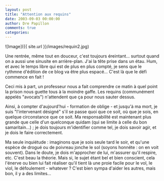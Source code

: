 ```yaml
---
layout: post
title: "Attention aux requins"
date: 2003-09-03 00:00:00
author: Dre Papillon
comments: true
categories: 
---
```



![Image]({{ site.url }}/images/requin2.jpg)

Une rentrée, même tout en douceur, c'est toujours éreintant...  surtout quand on a aussi une sinusite en arrière-plan.  J'ai la tête prise dans un étau.  Hum, et avec le temps libre qui est de plus en plus compté, je sens que le rythmne d'édition de ce blog va être plus espacé...  C'est là que le défi commence en fait !

Ceci mis à part, un professeur nous a fait comprendre ce matin à quel point la prison nous guette tous à la moindre gaffe.  Les requins (communément appelés "avocats") n'attendent que ça pour nous sauter dessus.

Ainsi, à compter d'aujourd'hui - formation de  oblige - et jusqu'à ma mort, je suis "l'intervenant désigné" s'il se passe quoi que ce soit, où que je sois, en quelque circonstance que ce soit.  Ma responsabilité est maintenant plus grande que celle d'un quelconque quidam (qui se limite à celle du bon samaritain...) ; je dois toujours m'identifier comme tel, je dois savoir agir, et je dois le faire correctement.

Ma seule inquiétude : imaginons que je sois seule tard le soir, et qu'une espèce de drogué ou de poivreau jonche le sol (soyons honnête : on en voit souvent).  Dans le doute, je dois m'approcher de lui, m'assurer qu'il respire, etc.  C'est beau la théorie.  Mais si, le sujet étant bel et bien conscient, cela l'énerve ou bien lui fait réaliser qu'il tient là une proie facile pour le vol, le viol, le défoulement - whatever ?  C'est bien sympa d'aider les autres, mais bon, il y a des limites...
